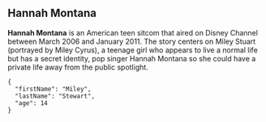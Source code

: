 ## Hannah Montana

**Hannah Montana** is an American teen sitcom that aired on Disney Channel between March 2006 and January 2011.
The story centers on Miley Stuart (portrayed by Miley Cyrus), a teenage girl who appears to live a normal life but has a secret identity, pop singer Hannah Montana so she could have a private life away from the public spotlight.

```
{
  "firstName": "Miley",
  "lastName": "Stewart",
  "age": 14
}
```

